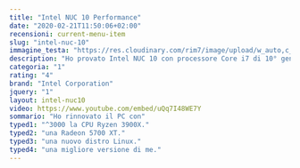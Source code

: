 ```yaml
---
title: "Intel NUC 10 Performance"
date: "2020-02-21T11:50:06+02:00"
recensioni: current-menu-item
slug: "intel-nuc-10"
immagine_testa: "https://res.cloudinary.com/rim7/image/upload/w_auto,c_scale,q_auto,f_auto/v1581013519/RoomTour2/amd-ryzen-workstation.jpg"
description: "Ho provato Intel NUC 10 con processore Core i7 di 10° generazione. Benchmark, analisi tecnica, aggiornamento hardware e test Linux."
categoria: "1"
rating: "4"
brand: "Intel Corporation"
jquery: "1"
layout: intel-nuc10
video: https://www.youtube.com/embed/uQq7I48WE7Y
sommario: "Ho rinnovato il PC con"
typed1: "^3000 la CPU Ryzen 3900X."
typed2: "una Radeon 5700 XT."
typed3: "una nuovo distro Linux."
typed4: "una migliore versione di me."
---
```

